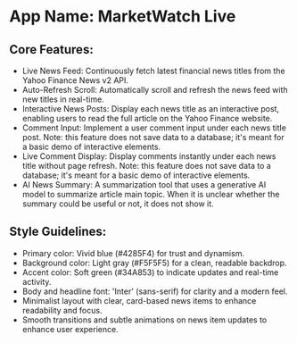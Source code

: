 # **App Name**: MarketWatch Live

## Core Features:

- Live News Feed: Continuously fetch latest financial news titles from the Yahoo Finance News v2 API.
- Auto-Refresh Scroll: Automatically scroll and refresh the news feed with new titles in real-time.
- Interactive News Posts: Display each news title as an interactive post, enabling users to read the full article on the Yahoo Finance website.
- Comment Input: Implement a user comment input under each news title post. Note: this feature does not save data to a database; it's meant for a basic demo of interactive elements.
- Live Comment Display: Display comments instantly under each news title without page refresh.  Note: this feature does not save data to a database; it's meant for a basic demo of interactive elements.
- AI News Summary: A summarization tool that uses a generative AI model to summarize article main topic. When it is unclear whether the summary could be useful or not, it does not show it.

## Style Guidelines:

- Primary color: Vivid blue (#4285F4) for trust and dynamism.
- Background color: Light gray (#F5F5F5) for a clean, readable backdrop.
- Accent color: Soft green (#34A853) to indicate updates and real-time activity.
- Body and headline font: 'Inter' (sans-serif) for clarity and a modern feel.
- Minimalist layout with clear, card-based news items to enhance readability and focus.
- Smooth transitions and subtle animations on news item updates to enhance user experience.